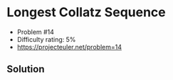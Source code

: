 # Longest Collatz Sequence

* Problem #14
* Difficulty rating: 5%
* https://projecteuler.net/problem=14

## Solution
